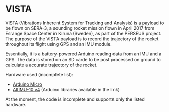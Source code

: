 # VISTA

VISTA (Vibrations Inherent System for Tracking and Analysis) is a payload to be flown on SERA-3, a sounding rocket mission flown in April 2017 from Esrange Space Center in Kiruna (Sweden), as part of the PERSEUS project. The purpose of the VISTA payload is to record the trajectory of the rocket throughout its flight using GPS and an IMU module.

Essentially, it is a battery-powered Arduino reading data from an IMU and a GPS. The data is stored on an SD carde to be post processed on ground to calculate a accurate trajectory of the rocket.

Hardware used (incomplete list):
* [Arduino Micro](https://www.arduino.cc/en/Main/ArduinoBoardMicro)
* [AltIMU-10 v4](https://www.pololu.com/product/2470) (Arduino libraries available in the link)

At the moment, the code is incomplete and supports only the listed hardware.
